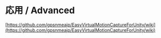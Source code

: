 # 応用 / Advanced

[https://github.com/gpsnmeajp/EasyVirtualMotionCaptureForUnity/wiki](https://github.com/gpsnmeajp/EasyVirtualMotionCaptureForUnity/wiki)
